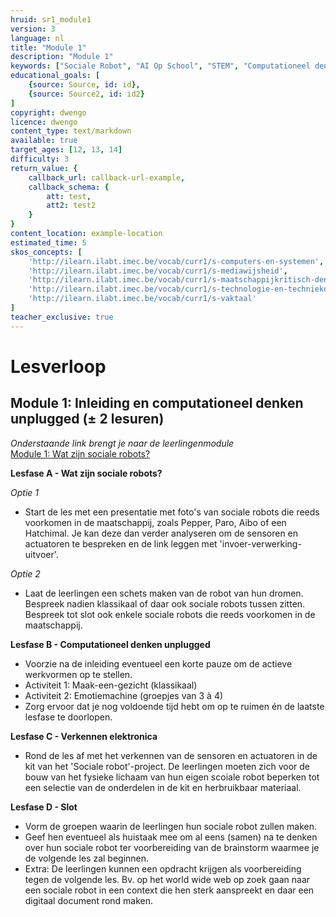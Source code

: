 ```yaml
---
hruid: sr1_module1
version: 3
language: nl
title: "Module 1"
description: "Module 1"
keywords: ["Sociale Robot", "AI Op School", "STEM", "Computationeel denken", "Grafisch programmeren"]
educational_goals: [
    {source: Source, id: id}, 
    {source: Source2, id: id2}
]
copyright: dwengo
licence: dwengo
content_type: text/markdown
available: true
target_ages: [12, 13, 14]
difficulty: 3
return_value: {
    callback_url: callback-url-example,
    callback_schema: {
        att: test,
        att2: test2
    }
}
content_location: example-location
estimated_time: 5
skos_concepts: [
    'http://ilearn.ilabt.imec.be/vocab/curr1/s-computers-en-systemen', 
    'http://ilearn.ilabt.imec.be/vocab/curr1/s-mediawijsheid', 
    'http://ilearn.ilabt.imec.be/vocab/curr1/s-maatschappijkritisch-denken', 
    'http://ilearn.ilabt.imec.be/vocab/curr1/s-technologie-en-technieken', 
    'http://ilearn.ilabt.imec.be/vocab/curr1/s-vaktaal'
]
teacher_exclusive: true
---
```


# Lesverloop
## Module 1: Inleiding en computationeel denken unplugged (± 2 lesuren)

*Onderstaande link brengt je naar de leerlingenmodule*<br>
[Module 1: Wat zijn sociale robots?](https://www.dwengo.org/learning-path.html?hruid=sr1&language=nl "Module 1")  

**Lesfase A - Wat zijn sociale robots?**

*Optie 1*
* Start de les met een presentatie met foto's van sociale robots die reeds voorkomen in de maatschappij, zoals Pepper, Paro, Aibo of een Hatchimal. Je kan deze dan verder analyseren om de sensoren en actuatoren te bespreken en de link leggen met 'invoer-verwerking-uitvoer'.

*Optie 2*
* Laat de leerlingen een schets maken van de robot van hun dromen. Bespreek nadien klassikaal of daar ook sociale robots tussen zitten. Bespreek tot slot ook enkele sociale robots die reeds voorkomen in de maatschappij.


**Lesfase B - Computationeel denken unplugged**
* Voorzie na de inleiding eventueel een korte pauze om de actieve werkvormen op te stellen. 
* Activiteit 1: Maak-een-gezicht (klassikaal)
* Activiteit 2: Emotiemachine (groepjes van 3 à 4)
* Zorg ervoor dat je nog voldoende tijd hebt om op te ruimen én de laatste lesfase te doorlopen.


**Lesfase C - Verkennen elektronica**
* Rond de les af met het verkennen van de sensoren en actuatoren in de kit van het 'Sociale robot'-project. De leerlingen moeten zich voor de bouw van het fysieke lichaam van hun eigen scoiale robot beperken tot een selectie van de onderdelen in de kit en herbruikbaar materiaal.


**Lesfase D - Slot**
* Vorm de groepen waarin de leerlingen hun sociale robot zullen maken.
* Geef hen eventueel als huistaak mee om al eens (samen) na te denken over hun sociale robot ter voorbereiding van de brainstorm waarmee je de volgende les zal beginnen. 
* Extra: De leerlingen kunnen een opdracht krijgen als voorbereiding tegen de volgende les. Bv. op het world wide web op zoek gaan naar een sociale robot in een context die hen sterk aanspreekt en daar een digitaal document rond maken.